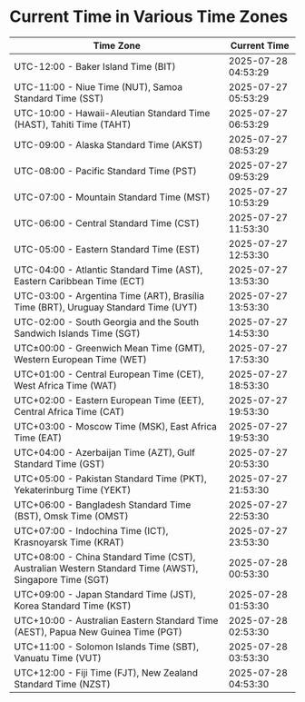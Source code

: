 # Current Time in Various Time Zones

| Time Zone | Current Time |
|-----------|--------------|
| UTC-12:00 - Baker Island Time (BIT) | 2025-07-28 04:53:29 |
| UTC-11:00 - Niue Time (NUT), Samoa Standard Time (SST) | 2025-07-27 05:53:29 |
| UTC-10:00 - Hawaii-Aleutian Standard Time (HAST), Tahiti Time (TAHT) | 2025-07-27 06:53:29 |
| UTC-09:00 - Alaska Standard Time (AKST) | 2025-07-27 08:53:29 |
| UTC-08:00 - Pacific Standard Time (PST) | 2025-07-27 09:53:29 |
| UTC-07:00 - Mountain Standard Time (MST) | 2025-07-27 10:53:29 |
| UTC-06:00 - Central Standard Time (CST) | 2025-07-27 11:53:30 |
| UTC-05:00 - Eastern Standard Time (EST) | 2025-07-27 12:53:30 |
| UTC-04:00 - Atlantic Standard Time (AST), Eastern Caribbean Time (ECT) | 2025-07-27 13:53:30 |
| UTC-03:00 - Argentina Time (ART), Brasília Time (BRT), Uruguay Standard Time (UYT) | 2025-07-27 13:53:30 |
| UTC-02:00 - South Georgia and the South Sandwich Islands Time (SGT) | 2025-07-27 14:53:30 |
| UTC±00:00 - Greenwich Mean Time (GMT), Western European Time (WET) | 2025-07-27 17:53:30 |
| UTC+01:00 - Central European Time (CET), West Africa Time (WAT) | 2025-07-27 18:53:30 |
| UTC+02:00 - Eastern European Time (EET), Central Africa Time (CAT) | 2025-07-27 19:53:30 |
| UTC+03:00 - Moscow Time (MSK), East Africa Time (EAT) | 2025-07-27 19:53:30 |
| UTC+04:00 - Azerbaijan Time (AZT), Gulf Standard Time (GST) | 2025-07-27 20:53:30 |
| UTC+05:00 - Pakistan Standard Time (PKT), Yekaterinburg Time (YEKT) | 2025-07-27 21:53:30 |
| UTC+06:00 - Bangladesh Standard Time (BST), Omsk Time (OMST) | 2025-07-27 22:53:30 |
| UTC+07:00 - Indochina Time (ICT), Krasnoyarsk Time (KRAT) | 2025-07-27 23:53:30 |
| UTC+08:00 - China Standard Time (CST), Australian Western Standard Time (AWST), Singapore Time (SGT) | 2025-07-28 00:53:30 |
| UTC+09:00 - Japan Standard Time (JST), Korea Standard Time (KST) | 2025-07-28 01:53:30 |
| UTC+10:00 - Australian Eastern Standard Time (AEST), Papua New Guinea Time (PGT) | 2025-07-28 02:53:30 |
| UTC+11:00 - Solomon Islands Time (SBT), Vanuatu Time (VUT) | 2025-07-28 03:53:30 |
| UTC+12:00 - Fiji Time (FJT), New Zealand Standard Time (NZST) | 2025-07-28 04:53:30 |
